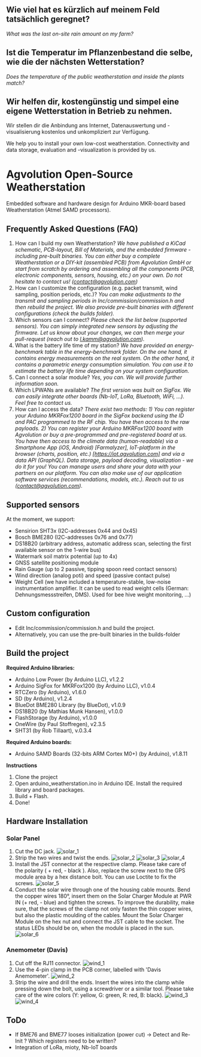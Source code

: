 ## Wie viel hat es kürzlich auf meinem Feld tatsächlich geregnet?
_What was the last on-site rain amount on my farm?_
## Ist die Temperatur im Pflanzenbestand die selbe, wie die der nächsten Wetterstation?
_Does the temperature of the public weatherstation and inside the plants match?_

## Wir helfen dir, kostengünstig und simpel eine eigene Wetterstation in Betrieb zu nehmen.
Wir stellen dir die Anbindung ans Internet, Datenauswertung und -visualisierung kostenlos und unkompliziert zur Verfügung.

We help you to install your own low-cost weatherstation. Connectivity and data storage, evaluation and -visualization is provided by us.

# Agvolution Open-Source Weatherstation
Embedded software and hardware design for Arduino MKR-board based Weatherstation (Atmel SAMD processors).

## Frequently Asked Questions (FAQ)
1. How can I build my own Weatherstation? _We have published a KiCad schematic, PCB-layout, Bill of Materials, and the embedded firmware - including pre-built binaries. You can either buy a complete Weatherstation or a DIY-kit (assembled PCB) from Agvolution GmbH or start from scratch by ordering and assembling all the components (PCB, electronic components, sensors, housing, etc.) on your own. Do not hesitate to contact us! (contact@agvolution.com)_
2. How can I customize the configuration (e.g. packet transmit, wind sampling, position periods, etc.)? _You can make adjustments to the transmit and sampling periods in Inc/commission/commission.h and then rebuild the project. We also provide pre-built binaries with different configurations (check the builds folder)._
3. Which sensors can I connect? _Please check the list below (supported sensors). You can simply integrated new sensors by adjusting the firmware. Let us know about your changes, we can then merge your pull-request (reach out to l.kamm@agvolution.com)._
4. What is the battery life time of my station? _We have provided an energy-benchmark table in the energy-benchmark folder. On the one hand, it contains energy measurements on the real system. On the other hand, it contains a parametric energy consumption simulation. You can use it to estimate the battery life time depending on your system configuration._
5. Can I connect a solar module? _Yes, you can. We will provide further information soon._
6. Which LPWANs are available? _The first version was built on SigFox. We can easily integrate other boards (Nb-IoT, LoRa, Bluetooth, WiFi, ...). Feel free to contact us._
7. How can I access the data? _There exist two methods: 1) You can register your Arduino MKRFox1200 board in the SigFox backend using the ID and PAC programmed to the RF chip. You have then access to the raw payloads. 2) You can register your Arduino MKRFox1200 board with Agvolution or buy a pre-programmed and pre-registered board at us. You have then access to the climate data (human-readable) via a Smartphone App (iOS, Android) [Farmalyzer], IoT-platform in the browser (charts, position, etc.) [https://iot.agvolution.com] and via a data API (GraphQL). Data storage, payload decoding, visualization - we do it for you! You can manage users and share your data with your partners on our platform. You can also make use of our application software services (recommendations, models, etc.). Reach out to us (contact@agvolution.com)._


## Supported sensors
At the moment, we support:
* Sensirion SHT3x (I2C-addresses 0x44 and 0x45)
* Bosch BME280 (I2C-addresses 0x76 and 0x77)
* DS18B20 (arbitrary address, automatic address scan, selecting the first available sensor on the 1-wire bus)
* Watermark soil matrix potential (up to 4x)
* GNSS satellite positioning module
* Rain Gauge (up to 2 passive, tipping spoon reed contact sensors)
* Wind direction (analog poti) and speed (passive contact pulse)
* Weight Cell (we have included a temperature-stable, low-noise instrumentation amplifier. It can be used to read weight cells (German: Dehnungsmessstreifen, DMS). Used for bee hive weight monitoring, ...)

## Custom configuration
* Edit Inc/commission/commission.h and build the project.
* Alternatively, you can use the pre-built binaries in the builds-folder

## Build the project
**Required Arduino libraries:**
* Arduino Low Power (by Arduino LLC), v1.2.2
* Arduino SigFox for MKRFox1200 (by Arduino LLC), v1.0.4
* RTCZero (by Arduino), v1.6.0
* SD (by Arduino), v1.2.4
* BlueDot BME280 Library (by BlueDot), v1.0.9
* DS18B20 (by Mathias Munk Hansen), v1.0.0
* FlashStorage (by Arduino), v1.0.0
* OneWire (by Paul Stoffregen), v2.3.5
* SHT31 (by Rob Tillaart), v.0.3.4

**Required Arduino boards:**
* Arduino SAMD Boards (32-bits ARM Cortex M0+) (by Arduino), v1.8.11

**Instructions**
1. Clone the project
2. Open arduino_weatherstation.ino in Arduino IDE. Install the required library and board packages.
3. Build + Flash.
4. Done!

## Hardware Installation
### Solar Panel
1. Cut the DC jack.
![solar_1](https://user-images.githubusercontent.com/13632429/174666261-f9aac4dd-9976-445b-85a4-fafdd1a673b0.JPEG)
2. Strip the two wires and twist the ends.
![solar_2](https://user-images.githubusercontent.com/13632429/174666271-c05c64cd-63a2-4e83-9168-605042f8c1cb.JPEG)
![solar_3](https://user-images.githubusercontent.com/13632429/174666278-9f59a4af-5318-47fc-9806-c758342422ec.JPEG)
![solar_4](https://user-images.githubusercontent.com/13632429/174666282-2a1e8d7c-002a-4fbd-b8ca-f97cc6d9c8b2.JPEG)
3. Install the JST connector at the respective clamp. Please take care of the polarity ( + red, - black ). Also, replace the screw next to the GPS module area by a hex distance bolt. You can use Loctite to fix the screws.
![solar_5](https://user-images.githubusercontent.com/13632429/174666292-81c7bda0-93b7-40a6-bcc7-d9b1b6b8ddc8.JPEG)
4. Conduct the solar wire through one of the housing cable mounts. Bend the copper wires 180°, insert them on the Solar Charger Module at PWR IN (+ red, - blue) and tighten the screws. To improve the durability, make sure, that the screws of the clamp not only fasten the thin copper wires, but also the plastic moulding of the cables. Mount the Solar Charger Module on the hex nut and connect the JST cable to the socket. The status LEDs should be on, when the module is placed in the sun.
![solar_6](https://user-images.githubusercontent.com/13632429/174666316-f755650c-a8c0-45f8-86b6-fbd02ad276c8.JPEG)

### Anemometer (Davis)
1. Cut off the RJ11 connector.
![wind_1](https://user-images.githubusercontent.com/13632429/174666321-c976e302-d07c-4214-ad5a-18a19d154ce9.JPEG)
2. Use the 4-pin clamp in the PCB corner, labelled with 'Davis Anemometer'.
![wind_2](https://user-images.githubusercontent.com/13632429/174666324-2c699038-8b19-429f-ba02-a3979dbad79f.JPEG)
3. Strip the wire and drill the ends. Insert the wires into the clamp while pressing down the bolt, using a screwdriver or a similar tool. Please take care of the wire colors (Y: yellow, G: green, R: red, B: black).
![wind_3](https://user-images.githubusercontent.com/13632429/174666335-d5b52da1-f7c4-4947-a3a5-2190b0af1439.JPEG)
![wind_4](https://user-images.githubusercontent.com/13632429/174666338-fe48e8a7-19b4-461e-83ac-c569f308afe0.JPEG)


## ToDo
* If BME76 and BME77 looses initialization (power cut) -> Detect and Re-Init ? Which registers need to be written?
* Integration of LoRa, mioty, Nb-IoT boards


